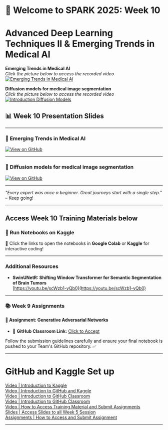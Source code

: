 
# 🚀 Welcome to SPARK 2025: Week 10 
# Advanced Deep Learning Techniques II & Emerging Trends in Medical AI

**Emerging Trends in Medical AI**  
_Click the picture below to access the recorded video_  
[![Emerging Trends in Medical AI]()]()

**Diffusion models for medical image segmentation**  
_Click the picture below to access the recorded video_  
[![Introduction Diffusion Models]()]()


## 📊 Week 10 Presentation Slides

---
### 🔗 **Emerging Trends in Medical AI**
[![View on GitHub](https://img.shields.io/badge/View%20on-GitHub-181717?style=for-the-badge&logo=github&logoColor=white)]()

---

### 🔗 **Diffusion models for medical image segmentation**
[![View on GitHub](https://img.shields.io/badge/View%20on-GitHub-181717?style=for-the-badge&logo=github&logoColor=white)]()


---

*"Every expert was once a beginner. Great journeys start with a single step."* – Keep going!  

---

## **Access Week 10 Training Materials below**
### 📖 Run Notebooks on Kaggle  


🚀 Click the links to open the notebooks in **Google Colab** or **Kaggle** for interactive coding!

---
### Additional Resources

- **SwinUNetR: Shifting Window Transformer for Semantic Segmentation of Brain Tumors**  
  [https://youtu.be/scWzb1-yQb0](https://youtu.be/scWzb1-yQb0)

---

### 📚 Week 9 Assignments
#### 🤖 Assignment: Generative Adversarial Networks  
- 🔗 **GitHub Classroom Link:** [Click to Accept](https://classroom.github.com/a/5Hlx6Kc7)  


 

Follow the submission guidelines carefully and ensure your final notebook is pushed to your Team's GitHub repository. ✅  

---

# GitHub and Kaggle Set up
[Video | Introduction to Kaggle](https://youtu.be/0nKvu6x9dU4)    
[Video | Introduction to GitHub and Kaggle](https://youtu.be/XFfogAFQUPY)     
[Video | Introduction to GitHub Classroom](https://youtu.be/fkEFcZu9ItQ)   
[Video | Introduction to GitHub Classroom](https://youtu.be/fkEFcZu9ItQ)   
[Video | How to Access Training Material and Submit Assignments](https://youtu.be/_qSnp0ScHpk)   
[Slides | Access Slides to all Week 5 Session](https://github.com/SPARK-Academy-2025/SPARK-2025/tree/main/SPARK%202025%3A%20Week%205%20-%20Machine%20Learning%20Concepts/Week%205%3A%20Slides)   
[Assignments | How to Access and Submit Assignment](https://classroom.github.com/a/_RCX3LWo)

---




